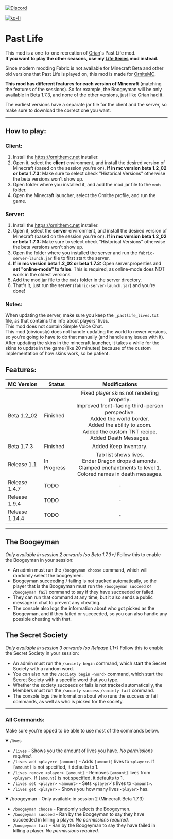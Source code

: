 [![Discord](https://badgen.net/discord/online-members/QWJxfb4zQZ?icon=discord&label=Discord&list=what)](https://discord.gg/QWJxfb4zQZ)

[![ko-fi](https://ko-fi.com/img/githubbutton_sm.svg)](https://ko-fi.com/mat0u5)

# Past Life
This mod is a one-to-one recreation of [Grian](https://www.youtube.com/c/Grian)'s Past Life mod.<br>
**If you want to play the other seasons, use my [Life Series](https://modrinth.com/mod/life-series) mod instead.**<br>

Since modern modding Fabric is not available for Minecraft Beta and other old versions that Past Life is played on, this mod is made for [OrniteMC](https://ornithemc.net).

**This mod has different features for each version of Minecraft** (matching the features of the sessions). So for example, the Boogeyman will be only available in Beta 1.7.3, and none of the other versions, just like Grian had it.

The earliest versions have a separate jar file for the client and the server, so make sure to download the correct one you want.

---------

## How to play:
### Client:
1. Install the https://ornithemc.net installer.
2. Open it, select the **client** environment, and install the desired version of Minecraft (based on the session you're on). **If in mc version beta 1.2_02 or beta 1.7.3:**  Make sure to select check "Historical Versions" otherwise the beta versions won't show up.
3. Open folder where you installed it, and add the mod jar file to the `mods` folder.
4. Open the Minecraft launcher, select the Ornithe profile, and run the game.

### Server:
1. Install the https://ornithemc.net installer.
2. Open it, select the **server** environment, and install the desired version of Minecraft (based on the session you're on). **If in mc version beta 1.2_02 or beta 1.7.3:** Make sure to select check "Historical Versions" otherwise the beta versions won't show up.
3. Open the folder where you installed the server and run the `fabric-server-launch.jar` file to first start the server.
4. **If in mc version beta 1.2_02 or beta 1.7.3:** Open server.properties and **set "online-mode" to false**. This is required, as online-mode does NOT work in the oldest versions
5. Add the mod jar file to the `mods` folder in the server directory.
6. That's it, just run the server (`fabric-server-launch.jar`) and you're done!

### Notes:
When updating the server, make sure you keep the `_pastlife_lives.txt` file, as that contains the info about players' lives.<br>
This mod does not contain Simple Voice Chat.<br>
This mod (obviously) does not handle updating the world to newer versions, so you're going to have to do that manually (and handle any issues with it).<br>
After updating the skins in the minecraft launcher, it takes a while for the skins to update in the game (like 20 minutes) because of the custom implementation of how skins work, so be patient.

## Features:
| MC Version     | Status      |                                                                                                    Modifications                                                                                                     |
|:---------------|-------------|:--------------------------------------------------------------------------------------------------------------------------------------------------------------------------------------------------------------------:|
| Beta 1.2_02    | Finished    | Fixed player skins not rendering properly.<br/>Improved front-facing third-person perspective.<br/>Added the world border.<br/>Added the ability to zoom.<br/>Added the custom TNT recipe.<br/>Added Death Messages. |
| Beta 1.7.3     | Finished    |                                                                                    Added Keep Inventory.                                                                                    |
| Release 1.1    | In Progress |                                            Tab list shows lives.<br>Ender Dragon drops diamonds.<br>Clamped enchantments to level 1.<br>Colored names in death messages.                                             |
| Release 1.4.7  | TODO        |                                                                                                          -                                                                                                           |
| Release 1.9.4  | TODO        |                                                                                                          -                                                                                                           |
| Release 1.14.4 | TODO        |                                                                                                          -                                                                                                           |


---------


## The Boogeyman
*Only available in session 2 onwards (so Beta 1.7.3+)*
Follow this to enable the Boogeyman in your session:
- An admin must run the `/boogeyman choose` command, which will randomly select the boogeymen.
- Boogeyman succeeding / failing is not tracked automatically, so the player that is the Boogeyman must run the `/boogeyman succeed` or `/boogeyman fail` command to say if they have succeeded or failed.
- They can run that command at any time, but it also sends a public message in chat to prevent any cheating.
- The console also logs the information about who got picked as the Boogeyman, and if they failed or succeeded, so you can also handle any possible cheating with that.

## The Secret Society
*Only available in session 3 onwards (so Release 1.1+)*
Follow this to enable the Secret Society in your session:
- An admin must run the `/society begin` command, which start the Secret Society with a random word.
- You can also run the `/society begin <word>` command, which start the Secret Society with a specific word that you type.
- Whether the society succeeds or fails is not tracked automatically, the Members must run the `/society success` `/society fail` command.
- The console logs the information about who runs the success or fail commands, as well as who is picked for the society.

---------

### All Commands:
Make sure you're opped to be able to use most of the commands below.<br>
<details open>
<summary>/lives</summary>

- `/lives` - Shows you the amount of lives you have. *No permissions required.*
- `/lives add <player> [amount]` - Adds `[amount]` lives to `<player>`. If `[amount]` is not specified, it defaults to 1.
- `/lives remove <player> [amount]` - Removes `[amount]` lives from `<player>`. If `[amount]` is not specified, it defaults to 1.
- `/lives set <player> <amount>` - Sets `<player>`'s lives to `<amount>`.
- `/lives get <player>` - Shows you how many lives `<player>` has.
</details>

<details open>
<summary>/boogeyman - Only available in session 2 (Minecraft Beta 1.7.3)</summary>

- `/boogeyman choose` - Randomly selects the Boogeymen.
- `/boogeyman succeed` - Ran by the Boogeyman to say they have succeeded in killing a player. *No permissions required.*
- `/boogeyman fail` - Ran by the Boogeyman to say they have failed in killing a player. *No permissions required.*
</details>